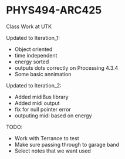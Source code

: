 # PHYS494-ARC425
Class Work at UTK

Updated to Iteration_1:
- Object oriented
- time independent
- energy sorted
- outputs dots correctly on Processing 4.3.4
- Some basic annimation

Updated to Iteration_2:
- Added midiBus library
- Added midi output
- fix for null pointer error
- outputing midi based on energy


TODO:
- Work with Terrance to test
- Make sure passing through to garage band
- Select notes that we want used
